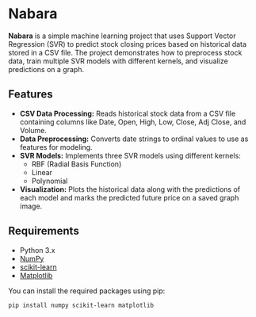 # Nabara

**Nabara** is a simple machine learning project that uses Support Vector Regression (SVR) to predict stock closing prices based on historical data stored in a CSV file. The project demonstrates how to preprocess stock data, train multiple SVR models with different kernels, and visualize predictions on a graph.

## Features

- **CSV Data Processing:** Reads historical stock data from a CSV file containing columns like Date, Open, High, Low, Close, Adj Close, and Volume.
- **Data Preprocessing:** Converts date strings to ordinal values to use as features for modeling.
- **SVR Models:** Implements three SVR models using different kernels:
  - RBF (Radial Basis Function)
  - Linear
  - Polynomial
- **Visualization:** Plots the historical data along with the predictions of each model and marks the predicted future price on a saved graph image.

## Requirements

- Python 3.x
- [NumPy](https://numpy.org/)
- [scikit-learn](https://scikit-learn.org/)
- [Matplotlib](https://matplotlib.org/)

You can install the required packages using pip:

```bash
pip install numpy scikit-learn matplotlib

```
